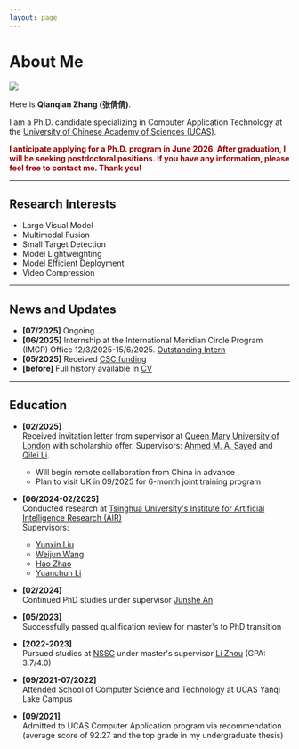 ```yaml
---
layout: page
---
```


# About Me

<img src="https://laulen.github.io/qianqianzhang2.jpg" class="floatpic">

Here is **Qianqian Zhang (张倩倩)**.<br>

I am a Ph.D. candidate specializing in Computer Application Technology at the [University of Chinese Academy of Sciences (UCAS)](https://www.ucas.edu.cn/).

**<font color="#990000">I anticipate applying for a Ph.D. program in June 2026. After graduation, I will be seeking postdoctoral positions. If you have any information, please feel free to contact me. Thank you!</font>**

---

## Research Interests

- Large Visual Model
- Multimodal Fusion
- Small Target Detection
- Model Lightweighting
- Model Efficient Deployment
- Video Compression


---

## News and Updates
- **[07/2025]** Ongoing ...
- **[06/2025]** Internship at the International Meridian Circle Program (IMCP) Office 12/3/2025-15/6/2025. [Outstanding Intern](https://laulen.github.io/file/imcp.pdf)
- **[05/2025]** Received [CSC funding](https://laulen.github.io/file/csc.pdf)
- **[before]** Full history available in [CV](https://laulen.github.io/file/CV-qianqianzhang.pdf)

---

## Education

- **[02/2025]**  
  Received invitation letter from supervisor at [Queen Mary University of London](https://www.qmul.ac.uk/) with scholarship offer. Supervisors: [Ahmed M. A. Sayed](http://www.eecs.qmul.ac.uk/~ahmed/) and [Qilei Li](https://li.qilei.me/).  
  - Will begin remote collaboration from China in advance
  - Plan to visit UK in 09/2025 for 6-month joint training program

- **[06/2024-02/2025]**  
  Conducted research at [Tsinghua University's Institute for Artificial Intelligence Research (AIR)](https://air.tsinghua.edu.cn/)  
  Supervisors: 
  - [Yunxin Liu](https://yunxinliu.github.io/)
  - [Weijun Wang](https://weijunalexwang.github.io/) 
  - [Hao Zhao](https://sites.google.com/view/fromandto)
  - [Yuanchun Li](https://yuanchun-li.github.io/)

- **[02/2024]**  
  Continued PhD studies under supervisor [Junshe An](https://people.ucas.ac.cn/~0000637)

- **[05/2023]**  
  Successfully passed qualification review for master's to PhD transition

- **[2022-2023]**  
  Pursued studies at [NSSC](http://www.nssc.ac.cn/) under master's supervisor [Li Zhou](https://people.ucas.ac.cn/~0020524) (GPA: 3.7/4.0)

- **[09/2021-07/2022]**  
  Attended School of Computer Science and Technology at UCAS Yanqi Lake Campus

- **[09/2021]**  
  Admitted to UCAS Computer Application program via recommendation (average score of 92.27 and the top grade in my undergraduate thesis)


<!-- 
## News and Updates
**[02/2025]**: I received an invitation letter from a supervisor at [Queen Mary University of London](https://www.qmul.ac.uk/), along with a scholarship offer from the university. My supervisors there are [Ahmed M. A. Sayed](http://www.eecs.qmul.ac.uk/~ahmed/) and [Qilei Li](https://li.qilei.me/). I will begin collaborating with them remotely from China in advance. If all goes well, I will travel to the UK in 09/2025 for a 6-month joint training program.

**[06/2024-02/2025]**: I resided at **UCAS's Zhongguancun Campus** and conducted research at the Institute for Artificial Intelligence Research (AIR) of **Tsinghua University**. My mentors, [Yunxin Liu](https://yunxinliu.github.io/), [Weijun Wang](https://weijunalexwang.github.io/), [Hao Zhao](https://sites.google.com/view/fromandto), and [Yuanchun Li](https://yuanchun-li.github.io/), broadened my horizons, and I learned a great deal from them.

**[02/2024]**: I continued my studies as a Ph.D. student under the supervision of my doctoral advisor, [Junshe An](https://people.ucas.ac.cn/~0000637).

**[05/2023]**: I successfully passed the qualification review for transitioning from a master's to a Ph.D. program.

**[2022-2023]**: I pursued my studies at the National Space Science Center of the Chinese Academy of Sciences [NSSC](http://www.nssc.ac.cn/) in **Huairou District**, under the guidance of my master's supervisor, [Li Zhou](https://people.ucas.ac.cn/~0020524).

**[09/2021-07/2022]**: I attended the School of Computer Science and Technology at **UCAS's Yanqi Lake Campus** for intensive coursework.

**[09/2021]**: I was recommended for admission to the Computer Application program at the University of Chinese Academy of Sciences **without examination**, as an academic master's student, with a comprehensive average score of 92.27 and the top grade in my undergraduate thesis within my major. -->

